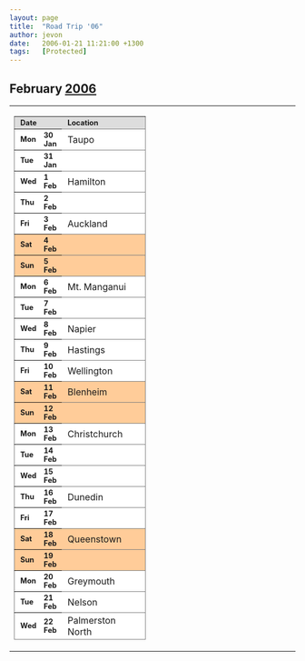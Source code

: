 ```yaml
---
layout: page
title:  "Road Trip '06"
author: jevon
date:   2006-01-21 11:21:00 +1300
tags:   [Protected]
---
```


## February [2006](2006.md)

<style>.roadtrip { border-collapse: collapse; width: 100%; } .roadtrip TR, .roadtrip TD.map { border: 1px solid gray; background: white; } .roadtrip TH { font-size: 0.8em; } .roadtrip TR.a { background: #dddddd; } .roadtrip TR.w { background:  #ffcc99; } .roadtrip TR TD, .roadtrip TR TH { padding: 3px; text-align: left; padding-left: 10px; } .roadtrip TR + TH { background: #cccccc; } TD.map { width: 240px; } TD.map IMG { width: 238px; height: 339px; } TD.map IMG:hover { width: 477px; height: 678px; }</style><table style="width:100%;"><tr valign="top"><td rowspan="2">
<table class="roadtrip">
<tr class="a"><th colspan="2">Date</th><th colspan="3">Location</th></tr>
<tr><th>Mon</th><th>30 Jan</th>
<td>Taupo</td>
<td></td>
<td></td></tr>
<tr><th>Tue</th><th>31 Jan</th>
<td></td>
<td></td>
<td></td></tr>
<tr><th>Wed</th><th>1 Feb</th>
<td>Hamilton</td>
<td></td>
<td></td></tr>
<tr><th>Thu</th><th>2 Feb</th>
<td></td>
<td></td>
<td></td></tr>
<tr><th>Fri</th><th>3 Feb</th>
<td>Auckland</td>
<td></td>
<td></td></tr>
<tr class="w"><th>Sat</th><th>4 Feb</th>
<td></td>
<td></td>
<td></td></tr>
<tr class="w"><th>Sun</th><th>5 Feb</th>
<td></td>
<td></td>
<td></td></tr>
<tr><th>Mon</th><th>6 Feb</th>
<td>Mt. Manganui</td>
<td></td>
<td></td></tr>
<tr><th>Tue</th><th>7 Feb</th>
<td></td>
<td></td>
<td></td></tr>
<tr><th>Wed</th><th>8 Feb</th>
<td>Napier</td>
<td></td>
<td></td></tr>
<tr><th>Thu</th><th>9 Feb</th>
<td>Hastings</td>
<td></td>
<td></td></tr>
<tr><th>Fri</th><th>10 Feb</th>
<td>Wellington</td>
<td></td>
<td></td></tr>
<tr class="w"><th>Sat</th><th>11 Feb</th>
<td>Blenheim</td>
<td></td>
<td></td></tr>
<tr class="w"><th>Sun</th><th>12 Feb</th>
<td></td>
<td></td>
<td></td></tr>
<tr><th>Mon</th><th>13 Feb</th>
<td>Christchurch</td>
<td></td>
<td></td></tr>
<tr><th>Tue</th><th>14 Feb</th>
<td></td>
<td></td>
<td></td></tr>
<tr><th>Wed</th><th>15 Feb</th>
<td></td>
<td></td>
<td></td></tr>
<tr><th>Thu</th><th>16 Feb</th>
<td>Dunedin</td>
<td></td>
<td></td></tr>
<tr><th>Fri</th><th>17 Feb</th>
<td></td>
<td></td>
<td></td></tr>
<tr class="w"><th>Sat</th><th>18 Feb</th>
<td>Queenstown</td>
<td></td>
<td></td></tr>
<tr class="w"><th>Sun</th><th>19 Feb</th>
<td></td>
<td></td>
<td></td></tr>
<tr><th>Mon</th><th>20 Feb</th>
<td>Greymouth</td>
<td></td>
<td></td></tr>
<tr><th>Tue</th><th>21 Feb</th>
<td>Nelson</td>
<td></td>
<td></td></tr>
<tr><th>Wed</th><th>22 Feb</th>
<td>Palmerston North</td>
<td></td>
<td></td></tr>
</table>
</td><td class="map"></td></table>
